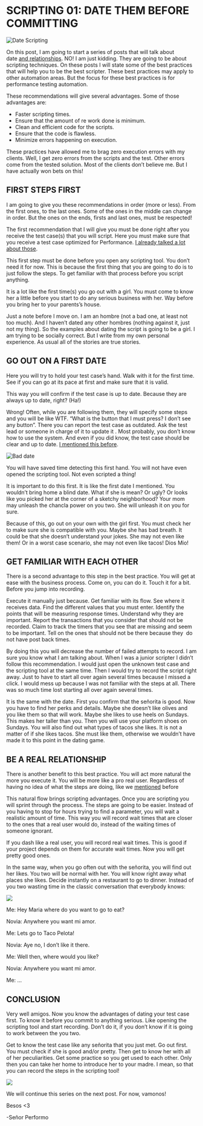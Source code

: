 # SCRIPTING 01: DATE THEM BEFORE COMMITTING
  
![Date Scripting](https://i0.wp.com/www.srperf.com/wp-content/uploads/2017/07/ArtBoard-Image-30.jpg?fit=1200%2C600&ssl=1)

On this post, I am going to start a series of posts that will talk about date [and relationships](http://www.cosmopolitan.com/dating-relationship-advice/). NO! I am just kidding. They are going to be about scripting techniques. On these posts I will state some of the best practices that will help you to be the best scripter. These best practices may apply to other automation areas. But the focus for these best practices is for performance testing automation.

These recommendations will give several advantages. Some of those advantages are:

- Faster scripting times.
- Ensure that the amount of re work done is minimum.
- Clean and efficient code for the scripts.
- Ensure that the code is flawless.
- Minimize errors happening on execution.

These practices have allowed me to brag zero execution errors with my clients. Well, I get zero errors from the scripts and the test. Other errors come from the tested solution. Most of the clients don’t believe me. But I have actually won bets on this!

## FIRST STEPS FIRST

I am going to give you these recommendations in order (more or less). From the first ones, to the last ones. Some of the ones in the middle can change in order. But the ones on the ends, firsts and last ones, must be respected!

The first recommendation that I will give you must be done right after you receive the test case(s) that you will script. Here you must make sure that you receive a test case optimized for Performance. [I already talked a lot about those](https://www.srperf.com/functional-vs-performance-test-cases/).

This first step must be done before you open any scripting tool. You don’t need it for now. This is because the first thing that you are going to do is to just follow the steps. To get familiar with that process before you script anything.

It is a lot like the first time(s) you go out with a girl. You must come to know her a little before you start to do any serious business with her. Way before you bring her to your parents’s house.

Just a note before I move on. I am an hombre (not a bad one, at least not too much). And I haven’t dated any other hombres (nothing against it, just not my thing). So the examples about dating the script is going to be a girl. I am trying to be socially correct. But I write from my own personal experience. As usual all of the stories are true stories.

## GO OUT ON A FIRST DATE

Here you will try to hold your test case’s hand. Walk with it for the first time. See if you can go at its pace at first and make sure that it is valid.

This way you will confirm if the test case is up to date. Because they are always up to date, right? (Ha!)

Wrong! Often, while you are following them, they will specify some steps and you will be like WTF. “What is the button that I must press? I don’t see any button”. There you can report the test case as outdated. Ask the test lead or someone in charge of it to update it . Most probably, you don’t know how to use the system. And even if you did know, the test case should be clear and up to date. [I mentioned this before](https://www.srperf.com/importance-test-cases-dummies/).

![Bad date](https://i0.wp.com/www.srperf.com/wp-content/uploads/2017/07/ArtBoard-Image-29.jpg?resize=207%2C324&ssl=1)

You will have saved time detecting this first hand. You will not have even opened the scripting tool. Not even scripted a thing!

It is important to do this first. It is like the first date I mentioned. You wouldn’t bring home a blind date. What if she is mean? Or ugly? Or looks like you picked her at the corner of a sketchy neighborhood? Your mom may unleash the chancla power on you two. She will unleash it on you for sure.

Because of this, go out on your own with the girl first. You must check her to make sure she is compatible with you. Maybe she has bad breath. It could be that she doesn’t understand your jokes. She may not even like them! Or in a worst case scenario, she may not even like tacos! Dios Mio!

## GET FAMILIAR WITH EACH OTHER

There is a second advantage to this step in the best practice. You will get at ease with the business process. Come on, you can do it. Touch it for a bit. Before you jump into recording.

Execute it manually just because. Get familiar with its flow. See where it receives data. Find the different values that you must enter. Identify the points that will be measuring response times. Understand why they are important. Report the transactions that you consider that should not be recorded. Claim to track the timers that you see that are missing and seem to be important. Tell on the ones that should not be there because they  do not have post back times.

By doing this you will decrease the number of failed attempts to record. I am sure you know what I am talking about. When I was a junior scripter I didn’t follow this recommendation. I would just open the unknown test case and the scripting tool at the same time. Then I would try to record the script right away. Just to have to start all over again several times because I missed a click. I would mess up because I was not familiar with the steps at all. There was so much time lost starting all over again several times.

It is the same with the date. First you confirm that the señorita is good. Now you have to find her perks and details. Maybe she doesn’t like olives and you like them so that will work. Maybe she likes to use heels on Sundays. This makes her taller than you. Then you will use your platform shoes on Sundays. You will also find out what types of tacos she likes. It is not a matter of if she likes tacos. She must like them, otherwise we wouldn’t have made it to this point in the dating game.

## BE A REAL RELATIONSHIP

There is another benefit to this best practice. You will act more natural the more you execute it. You will be more like a pro real user. Regardless of having no idea of what the steps are doing, like we [mentioned](https://www.srperf.com/importance-test-cases-dummies/) before

This natural flow brings scripting advantages. Once you are scripting you will sprint through the process. The steps are going to be easier. Instead of you having to stop for hours trying to find a parameter, you will wait a realistic amount of time. This way you will record wait times that are closer to the ones that a real user would do, instead of the waiting times of someone ignorant.

If you dash like a real user, you will record real wait times. This is good if your project depends on them for accurate wait times. Now you will get pretty good ones.

In the same way, when you go often out with the señorita, you will find out her likes. You two will be normal with her. You will know right away what places she likes. Decide instantly on a restaurant to go to dinner. Instead of you two wasting time in the classic conversation that everybody knows:

![](https://i0.wp.com/www.srperf.com/wp-content/uploads/2017/07/Obsessed.jpg?resize=217%2C250&ssl=1)

Me: Hey Maria where do you want to go to eat?

Novia: Anywhere you want mi amor.

Me: Lets go to Taco Pelota!

Novia: Aye no, I don’t like it there.

Me: Well then, where would you like?

Novia: Anywhere you want mi amor.

Me: …

## CONCLUSION

Very well amigos. Now you know the advantages of dating your test case first. To know it before you commit to anything serious. Like opening the scripting tool and start recording. Don’t do it, if you don’t know if it is going to work between the you two.

Get to know the test case like any señorita that you just met. Go out first. You must check if she is good and/or pretty. Then get to know her with all of her peculiarities. Get some practice so you get used to each other. Only then you can take her home to introduce her to your madre. I mean, so that you can record the steps in the scripting tool!

![](https://i0.wp.com/www.srperf.com/wp-content/uploads/2017/07/Happily.jpg?ssl=1)

We will continue this series on the next post. For now, vamonos!

Besos <3

-Señor Performo